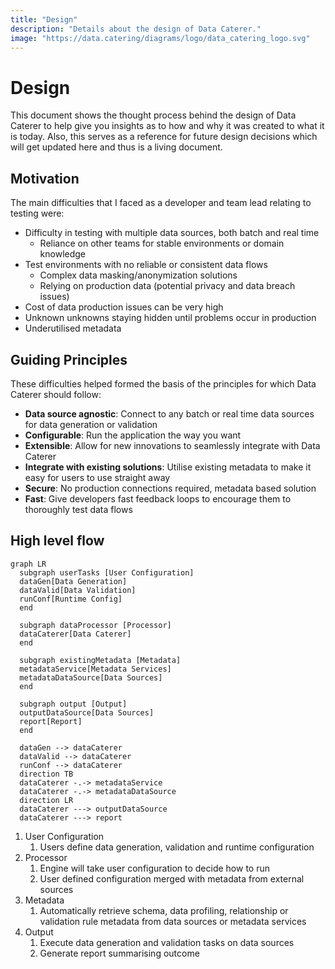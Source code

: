 ```yaml
---
title: "Design"
description: "Details about the design of Data Caterer."
image: "https://data.catering/diagrams/logo/data_catering_logo.svg"
---
```


# Design

This document shows the thought process behind the design of Data Caterer to help give you insights as to how and why
it was created to what it is today. Also, this serves as a reference for future design decisions which will get updated 
here and thus is a living document.

## Motivation

The main difficulties that I faced as a developer and team lead relating to testing were:

- Difficulty in testing with multiple data sources, both batch and real time
  - Reliance on other teams for stable environments or domain knowledge
- Test environments with no reliable or consistent data flows
  - Complex data masking/anonymization solutions
  - Relying on production data (potential privacy and data breach issues)
- Cost of data production issues can be very high
- Unknown unknowns staying hidden until problems occur in production
- Underutilised metadata

## Guiding Principles

These difficulties helped formed the basis of the principles for which Data Caterer should follow:

- **Data source agnostic**: Connect to any batch or real time data sources for data generation or validation
- **Configurable**: Run the application the way you want
- **Extensible**: Allow for new innovations to seamlessly integrate with Data Caterer
- **Integrate with existing solutions**: Utilise existing metadata to make it easy for users to use straight away
- **Secure**: No production connections required, metadata based solution
- **Fast**: Give developers fast feedback loops to encourage them to thoroughly test data flows

## High level flow

``` mermaid
graph LR
  subgraph userTasks [User Configuration]
  dataGen[Data Generation]
  dataValid[Data Validation]
  runConf[Runtime Config]
  end
  
  subgraph dataProcessor [Processor]
  dataCaterer[Data Caterer]
  end
  
  subgraph existingMetadata [Metadata]
  metadataService[Metadata Services]
  metadataDataSource[Data Sources]
  end
  
  subgraph output [Output]
  outputDataSource[Data Sources]
  report[Report]
  end
  
  dataGen --> dataCaterer
  dataValid --> dataCaterer
  runConf --> dataCaterer
  direction TB
  dataCaterer -.-> metadataService
  dataCaterer -.-> metadataDataSource
  direction LR
  dataCaterer ---> outputDataSource
  dataCaterer ---> report
```

1. User Configuration
    1. Users define data generation, validation and runtime configuration
2. Processor
    1. Engine will take user configuration to decide how to run
    2. User defined configuration merged with metadata from external sources
3. Metadata
    1. Automatically retrieve schema, data profiling, relationship or validation rule metadata from data sources or metadata services
4. Output
    1. Execute data generation and validation tasks on data sources
    2. Generate report summarising outcome

